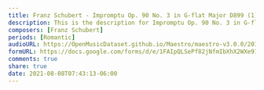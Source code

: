 ```yaml
---
title: Franz Schubert - Impromptu Op. 90 No. 3 in G-flat Major D899 (1)
description: This is the description for Impromptu Op. 90 No. 3 in G-flat Major D899 by Franz Schubert
composers: [Franz Schubert]
periods: [Romantic]
audioURL: https://OpenMusicDataset.github.io/Maestro/maestro-v3.0.0/2011/MIDI-Unprocessed_12_R2_2011_MID--AUDIO_R2-D4_04_Track04_wav.midi
formURL: https://docs.google.com/forms/d/e/1FAIpQLSePf82jNfmIbXhX2WXe91HYZc_2C7BJ60C5Ok-_SUThScajWQ/viewform
comments: true
share: true
date: 2021-08-08T07:43:13-06:00
---
```

